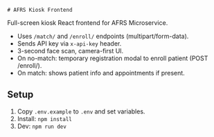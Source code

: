     # AFRS Kiosk Frontend

Full-screen kiosk React frontend for AFRS Microservice.

- Uses `/match/` and `/enroll/` endpoints (multipart/form-data).
- Sends API key via `x-api-key` header.
- 3-second face scan, camera-first UI.
- On no-match: temporary registration modal to enroll patient (POST /enroll/).
- On match: shows patient info and appointments if present.

## Setup
1. Copy `.env.example` to `.env` and set variables.
2. Install: `npm install`
3. Dev: `npm run dev`
